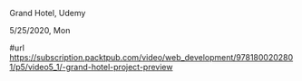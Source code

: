 Grand Hotel, Udemy 

5/25/2020, Mon

#url
https://subscription.packtpub.com/video/web_development/9781800202801/p5/video5_1/-grand-hotel-project-preview